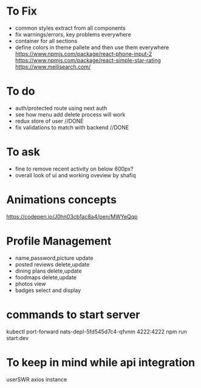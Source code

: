 # To Fix

- common styles extract from all components
- fix warnings/errors, key problems everywhere
- container for all sections
- define colors in theme pallete and then use them everywhere
  https://www.npmjs.com/package/react-phone-input-2
  https://www.npmjs.com/package/react-simple-star-rating
  https://www.meilisearch.com/

# To do

- auth/protected route using next auth
- see how menu add delete process will work
- redux store of user //DONE
- fix validations to match with backend //DONE

# To ask

- fine to remove recent activity on below 600px?
- overall look of ui and working oveview by shafiq

# Animations concepts

https://codepen.io/J0hn03cb1ac8a4/pen/MWYeQqp

# Profile Management

- name,password,picture update
- posted reviews delete,update
- dining plans delete,update
- foodmaps delete,update
- photos view
- badges select and display

# commands to start server

kubectl port-forward nats-depl-5fd545d7c4-qfvnm 4222:4222
npm run start:dev

# To keep in mind while api integration

userSWR
axios instance
